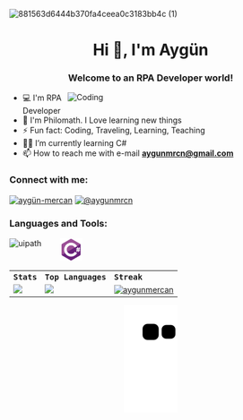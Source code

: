 ![881563d6444b370fa4ceea0c3183bb4c (1)](https://user-images.githubusercontent.com/45964283/235511987-22aff630-5837-4736-92fe-2c645ad19f10.gif)


<h1 align="center">Hi 👋, I'm Aygün</h1>

<h3 align="center">Welcome to an RPA Developer world!</h3>
<img align="right" alt="Coding" width="400" src="https://media.tenor.com/PP9v7VIs6R4AAAAd/scaler-create-impact.gif"/>

- 💻 I'm RPA Developer
- 🔎 I'm Philomath. I Love learning new things
- ⚡ Fun fact: Coding, Traveling, Learning, Teaching
- 👨‍💻 I’m currently learning C#
- 📫 How to reach me with e-mail **aygunmrcn@gmail.com**

<h3 align="left">Connect with me:</h3>
<p align="left">
<a href="https://linkedin.com/in/aygün-mercan" target="blank"><img align="center" src="https://raw.githubusercontent.com/rahuldkjain/github-profile-readme-generator/master/src/images/icons/Social/linked-in-alt.svg" alt="aygün-mercan" height="30" width="40" /></a>
<a href="https://medium.com/@aygunmrcn" target="blank"><img align="center" src="https://raw.githubusercontent.com/rahuldkjain/github-profile-readme-generator/master/src/images/icons/Social/medium.svg" alt="@aygunmrcn" height="30" width="40" /></a>
</p>

<h3 align="left">Languages and Tools:</h3>
<img align="left" alt="uipath" width="90px" height="40" src="https://upload.wikimedia.org/wikipedia/en/8/80/UiPath_2019_Corporate_Logo.png" />
<img src="https://raw.githubusercontent.com/devicons/devicon/master/icons/csharp/csharp-original.svg" alt="csharp" width="40" height="40"/>

<table>
    <tr>
        <td colspan="4">
        <strong><samp>Stats</samp></strong>
        </td>
        <td colspan="2">
        <strong><samp>Top Languages</samp></strong>
        </td>
        <td colspan="2">
        <strong><samp>Streak</samp></strong>
        </td>
    </tr>
    <tr>
        <td colspan="4" rowspan="2">
        <a href="https://github-readme-stats.vercel.app/api?username=aygunmercan&count_private=true&show_icons=true&theme=react&layout=compact">
	<img src="https://github-readme-stats.vercel.app/api?username=aygunmercan&count_private=true&show_icons=true&theme=react&layout=compact">
        </td>
        <td colspan="2" rowspan="2">
        <a href="https://github-readme-stats.vercel.app/api/top-langs/?username=aygunmercan&layout=compact&theme=react&hide=html">
        <img src="https://github-readme-stats.vercel.app/api/top-langs/?username=aygunmercan&layout=compact&theme=react&hide=html">
        </a>
        </td>
        <td colspan="2" rowspan="2">
        <a href="https://github-readme-streak-stats.herokuapp.com/?user=aygunmercan&theme=react&hide_border=true" alt="aygunmercan">
        <img src="https://github-readme-streak-stats.herokuapp.com/?user=aygunmercan&theme=react&hide_border=true" alt="aygunmercan">
        </a>
        </td>
    </tr>
</table>

<div  align="center"> <img src="https://github.com/rmya/rmya/blob/output/github-contribution-grid-snake.svg" /></div>



<!--
Here are some ideas to get you started:

- 🔭 I’m currently working on ...
- 🌱 I’m currently learning ...
- 👯 I’m looking to collaborate on ...
- 🤔 I’m looking for help with ...
- 💬 Ask me about ...
- 📫 How to reach me: ...
- 😄 Pronouns: ...
- ⚡ Fun fact: ...

-->
